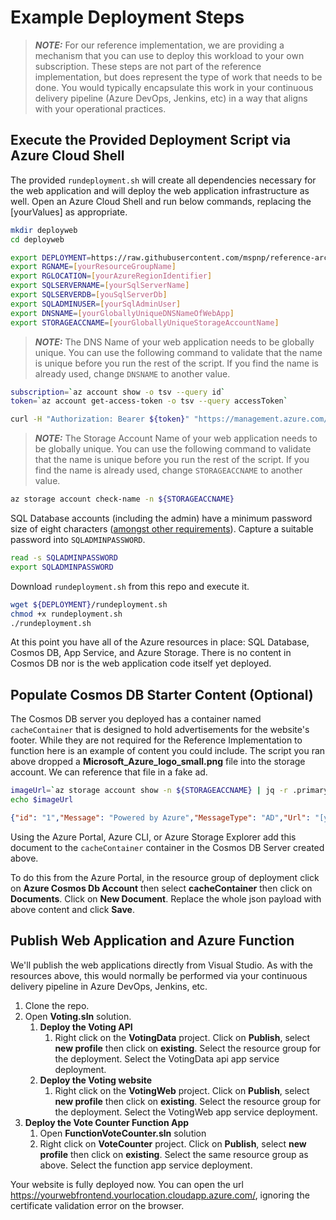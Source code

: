 # Example Deployment Steps

> **_NOTE:_** For our reference implementation, we are providing a mechanism that you can use to deploy this workload to your own subscription. These steps are not part of the reference implementation, but does represent the type of work that needs to be done. You would typically encapsulate this work in your continuous delivery pipeline (Azure DevOps, Jenkins, etc) in a way that aligns with your operational practices.

## Execute the Provided Deployment Script via Azure Cloud Shell

The provided `rundeployment.sh` will create all dependencies necessary for the web application and will deploy the web application infrastructure as well. Open an Azure Cloud Shell and run below commands, replacing the \[yourValues\] as appropriate.

```bash
mkdir deployweb
cd deployweb

export DEPLOYMENT=https://raw.githubusercontent.com/mspnp/reference-architectures/master/web-app/deployment/
export RGNAME=[yourResourceGroupName]
export RGLOCATION=[yourAzureRegionIdentifier]
export SQLSERVERNAME=[yourSqlServerName]
export SQLSERVERDB=[youSqlServerDb]
export SQLADMINUSER=[yourSqlAdminUser]
export DNSNAME=[yourGloballyUniqueDNSNameOfWebApp]
export STORAGEACCNAME=[yourGloballyUniqueStorageAccountName]
```

> **_NOTE:_**  The DNS Name of your web application needs to be globally unique. You can use the following command to validate that the name is unique before you run the rest of the script. If you find the name is already used, change `DNSNAME` to another value.

```bash
subscription=`az account show -o tsv --query id`
token=`az account get-access-token -o tsv --query accessToken`

curl -H "Authorization: Bearer ${token}" "https://management.azure.com/subscriptions/${subscription}/providers/Microsoft.Network/locations/${RGLOCATION}/CheckDnsNameAvailability?domainNameLabel=${DNSNAME}&api-version=2018-11-01"
```

> **_NOTE:_**  The Storage Account Name of your web application needs to be globally unique. You can use the following command to validate that the name is unique before you run the rest of the script. If you find the name is already used, change `STORAGEACCNAME` to another value.

```bash
az storage account check-name -n ${STORAGEACCNAME}
```

SQL Database accounts (including the admin) have a minimum password size of eight characters ([amongst other requirements](https://docs.microsoft.com/sql/relational-databases/security/password-policy?view=azuresqldb-current)). Capture a suitable password into `SQLADMINPASSWORD`.

```bash
read -s SQLADMINPASSWORD
export SQLADMINPASSWORD
```

Download `rundeployment.sh` from this repo and execute it.

```bash
wget ${DEPLOYMENT}/rundeployment.sh
chmod +x rundeployment.sh
./rundeployment.sh
```

At this point you have all of the Azure resources in place: SQL Database, Cosmos DB, App Service, and Azure Storage.  There is no content in Cosmos DB nor is the web application code itself yet deployed.

## Populate Cosmos DB Starter Content (Optional)

The Cosmos DB server you deployed has a container named `cacheContainer` that is designed to hold advertisements for the website's footer. While they are not required for the Reference Implementation to function here is an example of content you could include. The script you ran above dropped a **Microsoft_Azure_logo_small.png** file into the storage account. We can reference that file in a fake ad.

```bash
imageUrl=`az storage account show -n ${STORAGEACCNAME} | jq -r .primaryEndpoints.blob`rsrcontainer/Microsoft_Azure_logo_small.png
echo $imageUrl
```

```json
{"id": "1","Message": "Powered by Azure","MessageType": "AD","Url": "[yourImageUrlHere]"}
```

Using the Azure Portal, Azure CLI, or Azure Storage Explorer add this document to the `cacheContainer` container in the Cosmos DB Server created above.

To do this from the Azure Portal, in the resource group of deployment  click on **Azure Cosmos Db Account** then select **cacheContainer** then click on **Documents**. Click on **New Document**. Replace the whole json payload with above content and click **Save**.

## Publish Web Application and Azure Function

We'll publish the web applications directly from Visual Studio. As with the resources above, this would normally be performed via your continuous delivery pipeline in Azure DevOps, Jenkins, etc.

1. Clone the repo.
1. Open **Voting.sln** solution.
   1. **Deploy the Voting API**
      1. Right click on the **VotingData** project. Click on **Publish**, select **new profile** then click on **existing**. Select the resource group for the deployment. Select the VotingData api app service deployment.
   1. **Deploy the Voting website**
      1. Right click on the **VotingWeb** project. Click on **Publish**, select **new profile** then click on **existing**. Select the resource group for the deployment. Select the VotingWeb app service deployment.
1. **Deploy the Vote Counter Function App**
   1. Open **FunctionVoteCounter.sln** solution
   1. Right click on **VoteCounter** project. Click on **Publish**, select **new profile** then click on **existing**. Select the same resource group as above. Select the function app service deployment.

Your website is fully deployed now. You can open the url <https://yourwebfrontend.yourlocation.cloudapp.azure.com/>, ignoring the certificate validation error on the browser.

